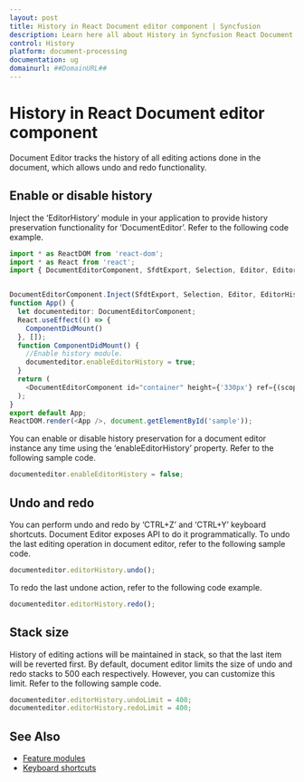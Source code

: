 ```yaml
---
layout: post
title: History in React Document editor component | Syncfusion
description: Learn here all about History in Syncfusion React Document editor component of Syncfusion Essential JS 2 and more.
control: History 
platform: document-processing
documentation: ug
domainurl: ##DomainURL##
---
```


# History in React Document editor component

Document Editor tracks the history of all editing actions done in the document, which allows undo and redo functionality.

## Enable or disable history

Inject the ‘EditorHistory’ module in your application to provide history preservation functionality for ‘DocumentEditor’. Refer to the following code example.


```ts
import * as ReactDOM from 'react-dom';
import * as React from 'react';
import { DocumentEditorComponent, SfdtExport, Selection, Editor, EditorHistory } from '@syncfusion/ej2-react-documenteditor';


DocumentEditorComponent.Inject(SfdtExport, Selection, Editor, EditorHistory);
function App() {
  let documenteditor: DocumentEditorComponent;
  React.useEffect(() => {
    ComponentDidMount()
  }, []);
  function ComponentDidMount() {
    //Enable history module.
    documenteditor.enableEditorHistory = true;
  }
  return (
    <DocumentEditorComponent id="container" height={'330px'} ref={(scope) => { documenteditor = scope; }} isReadOnly={false} enableSelection={true} enableEditor={true} />
  );
}
export default App;
ReactDOM.render(<App />, document.getElementById('sample'));
```

You can enable or disable history preservation for a document editor instance any time using the ‘enableEditorHistory’ property. Refer to the following sample code.

```ts
documenteditor.enableEditorHistory = false;
```

## Undo and redo

You can perform undo and redo by ‘CTRL+Z’ and ‘CTRL+Y’ keyboard shortcuts. Document Editor exposes API to do it programmatically.
To undo the last editing operation in document editor, refer to the following sample code.

```ts
documenteditor.editorHistory.undo();
```

To redo the last undone action, refer to the following code example.

```ts
documenteditor.editorHistory.redo();
```

## Stack size

History of editing actions will be maintained in stack, so that the last item will be reverted first. By default, document editor limits the size of undo and redo stacks to 500 each respectively. However, you can customize this limit. Refer to the following sample code.

```ts
documenteditor.editorHistory.undoLimit = 400;
documenteditor.editorHistory.redoLimit = 400;
```

## See Also

* [Feature modules](../document-editor/feature-module)
* [Keyboard shortcuts](../document-editor/keyboard-shortcut)